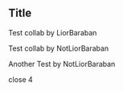 ## Title

Test collab by LiorBaraban

Test collab by NotLiorBaraban

Another Test by NotLiorBaraban

close 4
